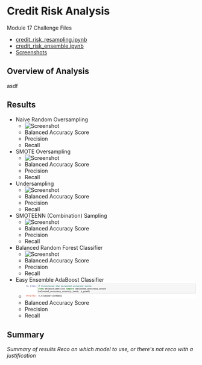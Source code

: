 # Credit Risk Analysis
Module 17 Challenge Files
- [credit_risk_resampling.ipynb](https://github.com/aseo67/Credit_Risk_Analysis/blob/main/credit_risk_resampling.ipynb)
- [credit_risk_ensemble.ipynb](https://github.com/aseo67/Credit_Risk_Analysis/blob/main/credit_risk_ensemble.ipynb)
- [Screenshots](https://github.com/aseo67/Credit_Risk_Analysis/tree/main/Screenshots)

## Overview of Analysis
asdf

## Results

- Naive Random Oversampling
  - ![Screenshot]()
  - Balanced Accuracy Score
  - Precision
  - Recall
- SMOTE Oversampling
  - ![Screenshot]()
  - Balanced Accuracy Score
  - Precision
  - Recall
- Undersampling
  - ![Screenshot]()
  - Balanced Accuracy Score
  - Precision
  - Recall
- SMOTEENN (Combination) Sampling
  - ![Screenshot]()
  - Balanced Accuracy Score
  - Precision
  - Recall
- Balanced Random Forest Classifier
  - ![Screenshot]()
  - Balanced Accuracy Score
  - Precision
  - Recall
- Easy Ensemble AdaBoost Classifier
  - ![Screenshot](https://github.com/aseo67/Credit_Risk_Analysis/blob/main/Screenshots/Screenshot_EasyEnsemble%20AccuracyScore.png)
  - Balanced Accuracy Score
  - Precision
  - Recall


## Summary
_Summary of results_
_Reco on which model to use, or there's not reco with a justification_
